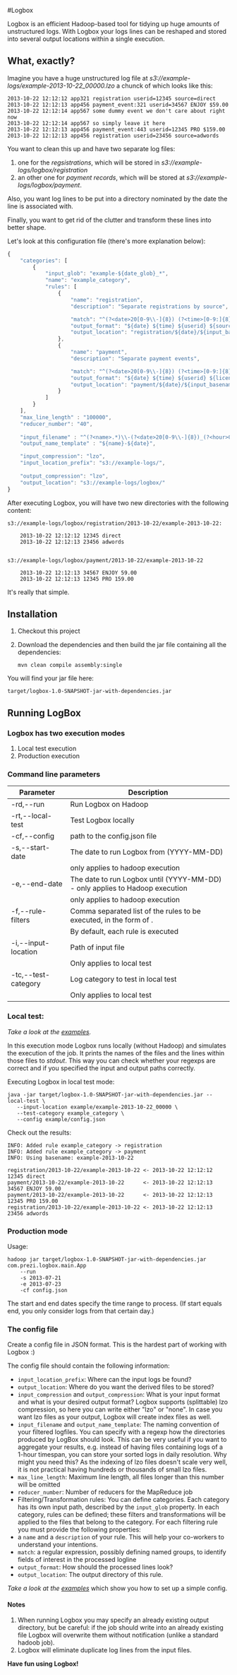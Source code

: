 #Logbox

Logbox is an efficient Hadoop-based tool for tidying up huge amounts of unstructured logs. 
With Logbox your logs lines can be reshaped and stored into several output locations within a single execution.

## What, exactly?

Imagine you have a huge unstructured log file at *s3://example-logs/example-2013-10-22_00000.lzo* a chunck of which looks like this:

```
2013-10-22 12:12:12 app321 registration userid=12345 source=direct
2013-10-22 12:12:13 app456 payment_event:321 userid=34567 ENJOY $59.00
2013-10-22 12:12:14 app567 some dummy event we don't care about right now
2013-10-22 12:12:14 app567 so simply leave it here
2013-10-22 12:12:13 app456 payment_event:443 userid=12345 PRO $159.00
2013-10-22 12:12:13 app456 registration userid=23456 source=adwords
```

You want to clean this up and have two separate log files: 
 
 1. one for the *regsistrations*, which will be stored in *s3://example-logs/logbox/registration*
 2. an other one for *payment records*, which will be stored at  *s3://example-logs/logbox/payment*. 

Also, you want log lines to be put into a directory nominated by the date the line is associated with.

Finally, you want to get rid of the clutter and transform these lines into better shape.


Let's look at this configuration file (there's more explanation below):

```javascript
{
    "categories": [
        {
            "input_glob": "example-${date_glob}_*",
            "name": "example_category",
            "rules": [
                {
                    "name": "registration",
                    "description": "Separate registrations by source",

                    "match": "^(?<date>20[0-9\\-]{8}) (?<time>[0-9:]{8}) (?<appserver>[a-z\\-0-9]+) registration userid=(?<userid>[0-9]+) source=(?<source>\\w+)$",
                    "output_format": "${date} ${time} ${userid} ${source}",
                    "output_location": "registration/${date}/${input_basename}"
                },
                {
                    "name": "payment",
                    "description": "Separate payment events",

                    "match": "^(?<date>20[0-9\\-]{8}) (?<time>[0-9:]{8}) (?<appserver>[a-z\\-0-9]+) payment_event:[0-9]+ userid=(?<userid>[0-9]+) (?<license>\\w+) \\$(?<amount>[0-9\\.]+)$",
                    "output_format": "${date} ${time} ${userid} ${license} ${amount}",
                    "output_location": "payment/${date}/${input_basename}"
                }
            ]
        }
    ],
    "max_line_length" : "100000",
    "reducer_number": "40",
 
    "input_filename" : "^(?<name>.*)\\-(?<date>20[0-9\\-]{8})_(?<hour>000[0-2][0-9])$",
    "output_name_template" : "${name}-${date}",

    "input_compression": "lzo",
    "input_location_prefix": "s3://example-logs/",
 
    "output_compression": "lzo",
    "output_location": "s3://example-logs/logbox/"
}
```

After executing Logbox, you will have two new directories with the following content:

```
s3://example-logs/logbox/registration/2013-10-22/example-2013-10-22:

    2013-10-22 12:12:12 12345 direct
    2013-10-22 12:12:13 23456 adwords


s3://example-logs/logbox/payment/2013-10-22/example-2013-10-22

    2013-10-22 12:12:13 34567 ENJOY 59.00
    2013-10-22 12:12:13 12345 PRO 159.00
```

It's really that simple.


## Installation

1. Checkout this project
2. Download the dependencies and then build the jar file containing all the dependencies:
    
     `mvn clean compile assembly:single`

You will find your jar file here: 

    target/logbox-1.0-SNAPSHOT-jar-with-dependencies.jar


## Running LogBox

### Logbox has two execution modes

1. Local test execution
2. Production execution

### Command line parameters

| Parameter     | Description |
| ------------- | ------------- |
| -rd,--run                           |Run Logbox on Hadoop|
| -rt,--local-test                    |Test Logbox locally|
| -cf,--config <file>                 |path to the config.json file|
| -s,--start-date <date>              |The date to run Logbox from (YYYY-MM-DD)
| 				      |only applies to hadoop execution|
| -e,--end-date <date>                |The date to run Logbox until (YYYY-MM-DD) - only applies to Hadoop execution|
| 				      |only applies to hadoop execution|
| -f,--rule-filters <filter-list>     |Comma separated list of the rules to be executed, in the form of <logcategory>.<rulename>|
|                                     |By default, each rule is executed|
| -i,--input-location <file>          |Path of input file|
|                                     |Only applies to local test|
| -tc,--test-category <category>      |Log category to test in local test|
|                                     |Only applies to local test|


### Local test:
 
*Take a look at the [examples](https://github.com/prezi/logbox/tree/master/example).*

In this execution mode Logbox runs locally (without Hadoop) and simulates the execution of the job. 
It prints the names of the files and the lines  within those files to *stdout*. 
This way you can check whether your regexps are correct and if you specified the input and output paths correctly.

Executing Logbox in local test mode:

    java -jar target/logbox-1.0-SNAPSHOT-jar-with-dependencies.jar --local-test \
       --input-location example/example-2013-10-22_00000 \
       --test-category example_category \ 
       --config example/config.json


Check out the results:

```
INFO: Added rule example_category -> registration
INFO: Added rule example_category -> payment
INFO: Using basename: example-2013-10-22

registration/2013-10-22/example-2013-10-22 <- 2013-10-22 12:12:12 12345 direct
payment/2013-10-22/example-2013-10-22      <- 2013-10-22 12:12:13 34567 ENJOY 59.00
payment/2013-10-22/example-2013-10-22      <- 2013-10-22 12:12:13 12345 PRO 159.00
registration/2013-10-22/example-2013-10-22 <- 2013-10-22 12:12:13 23456 adwords
```


### Production mode

Usage:

    hadoop jar target/logbox-1.0-SNAPSHOT-jar-with-dependencies.jar com.prezi.logbox.main.App 
        --run 
        -s 2013-07-21
        -e 2013-07-23 
        -cf config.json

The start and end dates specify the time range to process. (If start equals end, you only consider logs from that certain day.)


### The config file

Create a config file in JSON format. This is the hardest part of working with Logbox :)

The config file should contain the following information:

 * ```input_location_prefix```: Where can the input logs be found? 
 * ```output_location```: Where do you want the derived files to be stored?
 * ```input_compression``` and ```output_compression```: What is your input format and what is your desired output format? Logbox supports (splittable) lzo compression, so here you can write either "lzo" or "none". In case you want lzo files as your output, Logbox will create index files as well.
 * ```input_filename``` and ```output_name_template```: The naming convention of your filtered logfiles. You can specify with a regexp how the directories produced by LogBox should look. This can be very useful if you want to aggregate your results, e.g. instead of having files containing logs of a 1-hour timespan, you can store your sorted logs in daily resolution.  Why might you need this? As the indexing of lzo files doesn't scale very well, it is not practical having hundreds or thousands of small lzo files.
 * ```max_line_length```: Maximum line length, all files longer than this number will be omitted 
 * ```reducer_number```: Number of reducers for the MapReduce job
 * Filtering/Transformation rules: You can define categories. Each category has its own input path, described by the ```input_glob``` property. In each category, rules can be defined; these filters and transformations will be applied to the files that belong to the category. For each filtering rule you must provide the following properties:
  * a ```name``` and a ```description``` of your rule. This will help your co-workers to understand your intentions.
  * ```match```: a regular expression, possibly defining named groups, to identify fields of interest in the processed logline
  * ```output_format```: How should the processed lines look?
  * ```output_location```: The output directory of this rule. 

*Take a look at the [examples](https://github.com/prezi/logbox/tree/master/example)* which show you how to set up a simple config.

#### Notes

1. When running Logbox you may specify an already existing output directory, but be careful: 
if the job should write into an already existing file Logbox will overwrite them without notification 
(unlike a standard hadoob job).
2. Logbox will eliminate duplicate log lines from the input files.

**Have fun using Logbox!**


